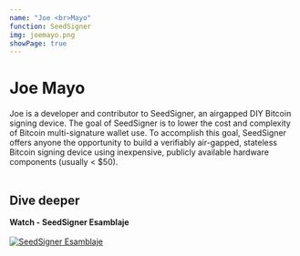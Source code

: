 ```yaml
---
name: "Joe <br>Mayo"
function: SeedSigner
img: joemayo.png
showPage: true
---
```


# Joe Mayo
 
Joe is a developer and contributor to SeedSigner, an airgapped DIY Bitcoin signing device. The goal of SeedSigner is to lower the cost and complexity of Bitcoin multi-signature wallet use. To accomplish this goal, SeedSigner offers anyone the opportunity to build a verifiably air-gapped, stateless Bitcoin signing device using inexpensive, publicly available hardware components (usually < $50).
<br><br>

## Dive deeper


<div class="grid grid-cols-2 gap-5">
<div class="p-3 my-2">

**Watch - SeedSigner Esamblaje**  <br><br>
[![SeedSigner Esamblaje](/2022/content/seedsigner1.png)](https://www.youtube.com/watch?v=grjf213heuo/)
</div>

</div>

<br>







